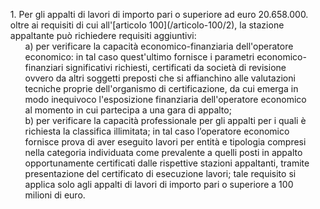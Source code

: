 <ul style="list-style-type: none;">
    <li>1. Per gli appalti di lavori di importo pari o superiore ad euro 20.658.000. oltre ai requisiti di cui all'[articolo 100](/articolo-100/2), la stazione appaltante può richiedere requisiti aggiuntivi:
         <ul class="alist" style="list-style-type: none;">
            <li>a) per verificare la capacità economico-finanziaria dell'operatore economico: in tal caso quest'ultimo fornisce i parametri economico-finanziari significativi richiesti, certificati da società di revisione ovvero da altri soggetti preposti che si affianchino alle valutazioni tecniche proprie dell'organismo di certificazione, da cui emerga in modo inequivoco l'esposizione finanziaria dell'operatore economico al momento in cui partecipa a una gara di appalto;</li>
            <li>b) per verificare la capacità professionale per gli appalti per i quali è richiesta la classifica illimitata; in tal caso l’operatore economico fornisce prova di aver eseguito lavori per entità e tipologia compresi nella categoria individuata come prevalente a quelli posti in appalto opportunamente certificati dalle rispettive stazioni appaltanti, tramite presentazione del certificato di esecuzione lavori; tale requisito si applica solo agli appalti di lavori di importo pari o superiore a 100 milioni di euro.</li>
         </ul>
     </li>
</ul> 
